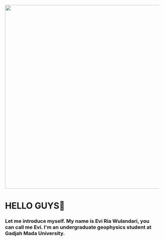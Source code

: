 
<p align="center"> <img src="https://i.postimg.cc/P5t9Q4c4/20230912-150937-0000.png" width="600"></img>

# **HELLO GUYS👋**
### Let me introduce myself. My name is Evi Ria Wulandari, you can call me Evi. I'm an undergraduate geophysics student at Gadjah Mada University. 

